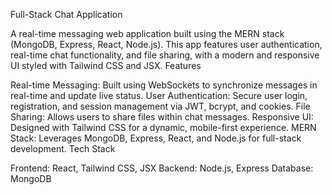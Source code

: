 Full-Stack Chat Application

A real-time messaging web application built using the MERN stack (MongoDB, Express, React, Node.js). This app features user authentication, real-time chat functionality, and file sharing, with a modern and responsive UI styled with Tailwind CSS and JSX.
Features

Real-time Messaging: Built using WebSockets to synchronize messages in real-time and update live status.
User Authentication: Secure user login, registration, and session management via JWT, bcrypt, and cookies.
File Sharing: Allows users to share files within chat messages.
Responsive UI: Designed with Tailwind CSS for a dynamic, mobile-first experience.
MERN Stack: Leverages MongoDB, Express, React, and Node.js for full-stack development.
Tech Stack

Frontend: React, Tailwind CSS, JSX
Backend: Node.js, Express
Database: MongoDB
